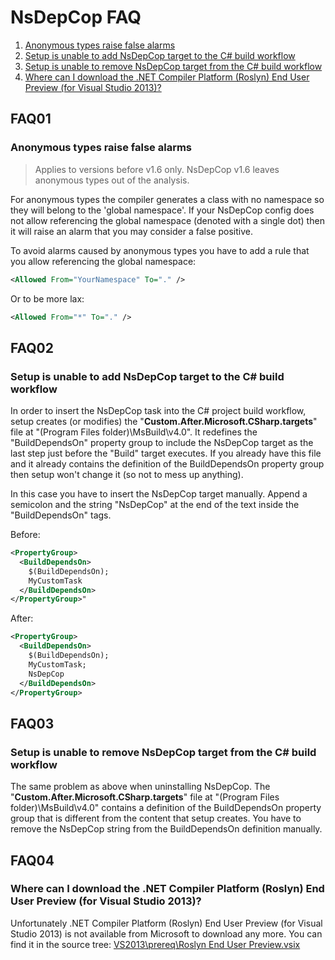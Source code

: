 # NsDepCop FAQ

1. [Anonymous types raise false alarms](#faq01)
1. [Setup is unable to add NsDepCop target to the C# build workflow](#faq02)
1. [Setup is unable to remove NsDepCop target from the C# build workflow](#faq03)
1. [Where can I download the .NET Compiler Platform (Roslyn) End User Preview (for Visual Studio 2013)?](#faq04)

## FAQ01
### Anonymous types raise false alarms

> Applies to versions before v1.6 only. NsDepCop v1.6 leaves anonymous types out of the analysis. 

For anonymous types the compiler generates a class with no namespace so they will belong to the 'global namespace'. If your NsDepCop config does not allow referencing the global namespace (denoted with a single dot) then it will raise an alarm that you may consider a false positive.

To avoid alarms caused by anonymous types you have to add a rule that you allow referencing the global namespace:
```xml
<Allowed From="YourNamespace" To="." />
```

Or to be more lax:
```xml
<Allowed From="*" To="." />
```

## FAQ02
### Setup is unable to add NsDepCop target to the C# build workflow

In order to insert the NsDepCop task into the C# project build workflow, setup creates (or modifies) the "**Custom.After.Microsoft.CSharp.targets**" file at "(Program Files folder)\MsBuild\v4.0".
It redefines the "BuildDependsOn" property group to include the NsDepCop target as the last step just before the "Build" target executes. 
If you already have this file and it already contains the definition of the BuildDependsOn property group then setup won't change it (so not to mess up anything). 

In this case you have to insert the NsDepCop target manually. 
Append a semicolon and the string "NsDepCop" at the end of the text inside the "BuildDependsOn" tags.

Before:
```xml
<PropertyGroup>
  <BuildDependsOn>
    $(BuildDependsOn);
    MyCustomTask
  </BuildDependsOn>
</PropertyGroup>"
```
After:
```xml
<PropertyGroup>
  <BuildDependsOn>
    $(BuildDependsOn);
    MyCustomTask;
    NsDepCop
  </BuildDependsOn>
</PropertyGroup>
```

## FAQ03
### Setup is unable to remove NsDepCop target from the C# build workflow

The same problem as above when uninstalling NsDepCop. 
The "**Custom.After.Microsoft.CSharp.targets**" file at "(Program Files folder)\MsBuild\v4.0" contains a definition of the BuildDependsOn property group that is different from the content that setup creates. 
You have to remove the NsDepCop string from the BuildDependsOn definition manually.

## FAQ04
### Where can I download the .NET Compiler Platform (Roslyn) End User Preview (for Visual Studio 2013)?

Unfortunately .NET Compiler Platform (Roslyn) End User Preview (for Visual Studio 2013) is not available from Microsoft to download any more.
You can find it in the source tree: [VS2013\prereq\Roslyn End User Preview.vsix](https://github.com/realvizu/NsDepCop/blob/VS2013/prereq/Roslyn%20End%20User%20Preview.vsix)
